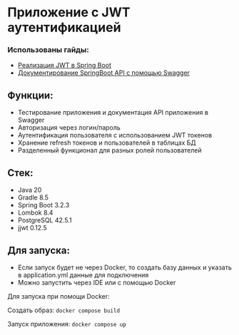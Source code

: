 # Приложение с JWT аутентификацией

### Использованы гайды:
- [Реализация JWT в Spring Boot](https://struchkov.dev/blog/ru/jwt-implementation-in-spring/)
- [Документирование SpringBoot API с помощью Swagger](https://struchkov.dev/blog/ru/api-swagger/#%D0%B0%D0%B2%D1%82%D0%BE%D1%80%D0%B8%D0%B7%D0%B0%D1%86%D0%B8%D1%8F-%D1%81-%D0%B8%D1%81%D0%BF%D0%BE%D0%BB%D1%8C%D0%B7%D0%BE%D0%B2%D0%B0%D0%BD%D0%B8%D0%B5%D0%BC-jwt)

## Функции:
- Тестирование приложения и документация API приложения в Swagger 
- Авторизация через логин/пароль
- Аутентификация пользователя с использованием JWT токенов
- Хранение refresh токенов и пользователей в таблицах БД
- Разделенный функционал для разных ролей пользователей

## Стек:
* Java 20
* Gradle 8.5
* Spring Boot 3.2.3
* Lombok 8.4
* PostgreSQL 42.5.1
* jjwt 0.12.5

## Для запуска:
- Если запуск будет не через Docker, то создать базу данных и указать в application.yml данные для подключения
- Можно запустить через IDE или с помощью Docker

Для запуска при помощи Docker:
  
  Создать образ:
  ```docker compose build```
  
  Запуск приложения:
  ```docker compose up```
